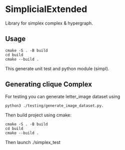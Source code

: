 # SimplicialExtended
Library for simplex complex & hypergraph.


## Usage

```
cmake -S . -B build
cd build
cmake --build .
```

This generate unit test and python module (simpl). 

## Generating clique Complex
For testing you can generate letter_image dataset using

```
python3 ./testing/generate_image_dataset.py.
```

Then build project using cmake:
```
cmake -S . -B build
cd build
cmake --build .
```

Then launch ./simplex_test